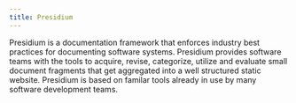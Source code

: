 ```yaml
---
title: Presidium
---
```


Presidium is a documentation framework that enforces industry best practices for documenting software systems. 
Presidium provides software teams with the tools to acquire, revise, categorize, utilize and evaluate small 
document fragments that get aggregated into a well structured static website. Presidium is based on familar tools already in use by many software development teams.